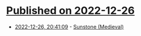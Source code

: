 # [Published on 2022-12-26](index.md)

* [2022-12-26, 20:41:09](https://news.ycombinator.com/item?id=34141615) - [Sunstone (Medieval)](https://en.wikipedia.org/wiki/Sunstone_(medieval))

